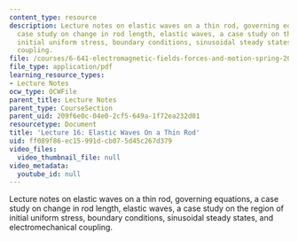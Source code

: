 ```yaml
---
content_type: resource
description: Lecture notes on elastic waves on a thin rod, governing equations, a
  case study on change in rod length, elastic waves, a case study on the region of
  initial uniform stress, boundary conditions, sinusoidal steady states, and electromechanical
  coupling.
file: /courses/6-641-electromagnetic-fields-forces-and-motion-spring-2005/ff089f86ec15991dcb075d45c267d379_lecture16.pdf
file_type: application/pdf
learning_resource_types:
- Lecture Notes
ocw_type: OCWFile
parent_title: Lecture Notes
parent_type: CourseSection
parent_uid: 209f6e0c-04e0-2cf5-649a-1f72ea232d01
resourcetype: Document
title: 'Lecture 16: Elastic Waves On a Thin Rod'
uid: ff089f86-ec15-991d-cb07-5d45c267d379
video_files:
  video_thumbnail_file: null
video_metadata:
  youtube_id: null
---
```

Lecture notes on elastic waves on a thin rod, governing equations, a case study on change in rod length, elastic waves, a case study on the region of initial uniform stress, boundary conditions, sinusoidal steady states, and electromechanical coupling.

